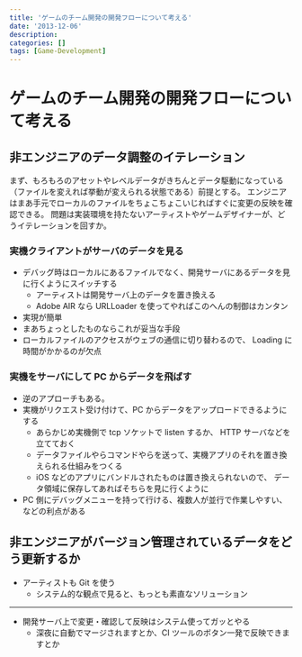```yaml
---
title: 'ゲームのチーム開発の開発フローについて考える'
date: '2013-12-06'
description:
categories: []
tags: [Game-Development]
---
```


# ゲームのチーム開発の開発フローについて考える

## 非エンジニアのデータ調整のイテレーション

まず、もろもろのアセットやレベルデータがきちんとデータ駆動になっている
（ファイルを変えれば挙動が変えられる状態である）前提とする。
エンジニアはまあ手元でローカルのファイルをちょこちょこいじればすぐに変更の反映を確認できる。
問題は実装環境を持たないアーティストやゲームデザイナーが、どうイテレーションを回すか。

### 実機クライアントがサーバのデータを見る

- デバッグ時はローカルにあるファイルでなく、開発サーバにあるデータを見に行くようにスイッチする
    - アーティストは開発サーバ上のデータを置き換える
    - Adobe AIR なら URLLoader を使ってやればこのへんの制御はカンタン
- 実現が簡単
- まあちょっとしたものならこれが妥当な手段
- ローカルファイルのアクセスがウェブの通信に切り替わるので、 Loading に時間がかかるのが欠点

### 実機をサーバにして PC からデータを飛ばす

- 逆のアプローチもある。
- 実機がリクエスト受け付けて、PC からデータをアップロードできるようにする
    - あらかじめ実機側で tcp ソケットで listen するか、 HTTP サーバなどを立てておく
    - データファイルやらコマンドやらを送って、実機アプリのそれを置き換えられる仕組みをつくる
    - iOS などのアプリにバンドルされたものは置き換えられないので、
      データ領域に保存してあればそちらを見に行くように
- PC 側にデバッグメニューを持って行ける、複数人が並行で作業しやすい、などの利点がある


## 非エンジニアがバージョン管理されているデータをどう更新するか

- アーティストも Git を使う
    - システム的な観点で見ると、もっとも素直なソリューション

___

- 開発サーバ上で変更・確認して反映はシステム使ってガッとやる
    - 深夜に自動でマージされますとか、CI ツールのボタン一発で反映できますとか


